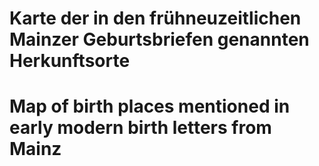 # Karte der in den frühneuzeitlichen Mainzer Geburtsbriefen genannten Herkunftsorte

# Map of birth places mentioned in early modern birth letters from Mainz
